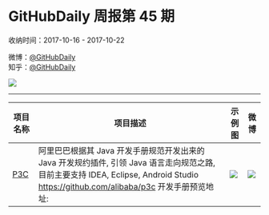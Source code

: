 # GitHubDaily 周报第 45 期

收纳时间：2017-10-16 - 2017-10-22

微博：[@GitHubDaily](https://weibo.com/GitHubDaily)    
知乎：[@GitHubDaily](https://www.zhihu.com/people/githubdaily)

![](https://raw.githubusercontent.com/GitHubDaily/GitHubDaily/master/assets/weixin.png)

---

项目名称 | 项目描述 | 示例图 | 微博
--- | --- | --- | ---
[P3C](status.github_url) | 阿里巴巴根据其 Java 开发手册规范开发出来的 Java 开发规约插件, 引领 Java 语言走向规范之路, 目前主要支持 IDEA, Eclipse, Android Studio https://github.com/alibaba/p3c 开发手册预览地址: | ![](http://wx2.sinaimg.cn/large/006fiYtfgy1fkk9o07j0zj30p00dwape.jpg) | [![](https://raw.githubusercontent.com/GitHubDaily/GitHubDaily/master/assets/sina_logo.png)](https://weibo.com/5722964389/FqF6I1fYI)

